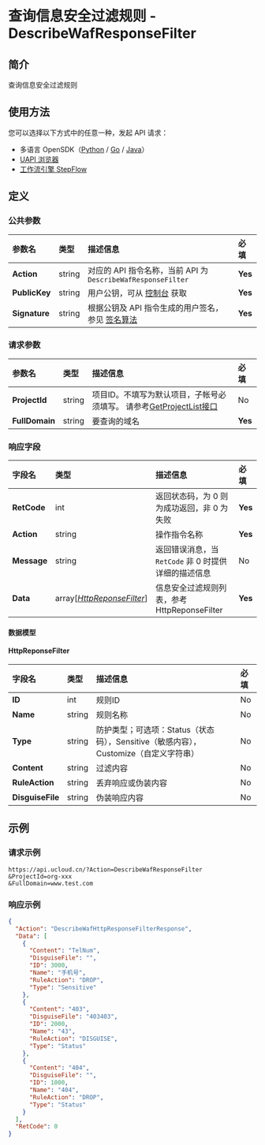 # 查询信息安全过滤规则 - DescribeWafResponseFilter

## 简介

查询信息安全过滤规则





## 使用方法

您可以选择以下方式中的任意一种，发起 API 请求：
- 多语言 OpenSDK（[Python](https://github.com/ucloud/ucloud-sdk-python3) / [Go](https://github.com/ucloud/ucloud-sdk-go) / [Java](https://github.com/ucloud/ucloud-sdk-java)）
- [UAPI 浏览器](https://console.ucloud.cn/uapi/detail?id=DescribeWafResponseFilter)
- [工作流引擎 StepFlow](https://console.ucloud.cn/stepflow/manage/)

## 定义

### 公共参数

| 参数名 | 类型 | 描述信息 | 必填 |
|:---|:---|:---|:---|
| **Action**     | string  | 对应的 API 指令名称，当前 API 为 `DescribeWafResponseFilter`                        | **Yes** |
| **PublicKey**  | string  | 用户公钥，可从 [控制台](https://console.ucloud.cn/uapi/apikey) 获取                                             | **Yes** |
| **Signature**  | string  | 根据公钥及 API 指令生成的用户签名，参见 [签名算法](api/summary/signature.md)  | **Yes** |

### 请求参数

| 参数名 | 类型 | 描述信息 | 必填 |
|:---|:---|:---|:---|
| **ProjectId** | string | 项目ID。不填写为默认项目，子帐号必须填写。 请参考[GetProjectList接口](api/summary/get_project_list) |No|
| **FullDomain** | string | 要查询的域名 |**Yes**|

### 响应字段

| 字段名 | 类型 | 描述信息 | 必填 |
|:---|:---|:---|:---|
| **RetCode** | int | 返回状态码，为 0 则为成功返回，非 0 为失败 |**Yes**|
| **Action** | string | 操作指令名称 |**Yes**|
| **Message** | string | 返回错误消息，当 `RetCode` 非 0 时提供详细的描述信息 |No|
| **Data** | array[[*HttpReponseFilter*](#HttpReponseFilter)] | 信息安全过滤规则列表，参考HttpReponseFilter |**Yes**|

#### 数据模型


#### HttpReponseFilter

| 字段名 | 类型 | 描述信息 | 必填 |
|:---|:---|:---|:---|
| **ID** | int | 规则ID |No|
| **Name** | string | 规则名称 |No|
| **Type** | string | 防护类型；可选项：Status（状态码），Sensitive（敏感内容），Customize（自定义字符串） |No|
| **Content** | string | 过滤内容 |No|
| **RuleAction** | string | 丢弃响应或伪装内容 |No|
| **DisguiseFile** | string | 伪装响应内容 |No|

## 示例

### 请求示例
    
```
https://api.ucloud.cn/?Action=DescribeWafResponseFilter
&ProjectId=org-xxx
&FullDomain=www.test.com
```

### 响应示例
    
```json
{
  "Action": "DescribeWafHttpResponseFilterResponse",
  "Data": [
    {
      "Content": "TelNum",
      "DisguiseFile": "",
      "ID": 3000,
      "Name": "手机号",
      "RuleAction": "DROP",
      "Type": "Sensitive"
    },
    {
      "Content": "403",
      "DisguiseFile": "403403",
      "ID": 2000,
      "Name": "43",
      "RuleAction": "DISGUISE",
      "Type": "Status"
    },
    {
      "Content": "404",
      "DisguiseFile": "",
      "ID": 1000,
      "Name": "404",
      "RuleAction": "DROP",
      "Type": "Status"
    }
  ],
  "RetCode": 0
}
```





